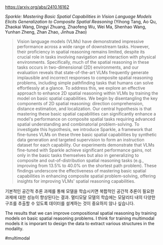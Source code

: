 https://arxiv.org/abs/2410.16162

*Sparkle: Mastering Basic Spatial Capabilities in Vision Language Models Elicits Generalization to Composite Spatial Reasoning* (Yihong Tang, Ao Qu, Zhaokai Wang, Dingyi Zhuang, Zhaofeng Wu, Wei Ma, Shenhao Wang, Yunhan Zheng, Zhan Zhao, Jinhua Zhao)

> Vision language models (VLMs) have demonstrated impressive performance across a wide range of downstream tasks. However, their proficiency in spatial reasoning remains limited, despite its crucial role in tasks involving navigation and interaction with physical environments. Specifically, much of the spatial reasoning in these tasks occurs in two-dimensional (2D) environments, and our evaluation reveals that state-of-the-art VLMs frequently generate implausible and incorrect responses to composite spatial reasoning problems, including simple pathfinding tasks that humans can solve effortlessly at a glance. To address this, we explore an effective approach to enhance 2D spatial reasoning within VLMs by training the model on basic spatial capabilities. We begin by disentangling the key components of 2D spatial reasoning: direction comprehension, distance estimation, and localization. Our central hypothesis is that mastering these basic spatial capabilities can significantly enhance a model's performance on composite spatial tasks requiring advanced spatial understanding and combinatorial problem-solving. To investigate this hypothesis, we introduce Sparkle, a framework that fine-tunes VLMs on these three basic spatial capabilities by synthetic data generation and targeted supervision to form an instruction dataset for each capability. Our experiments demonstrate that VLMs fine-tuned with Sparkle achieve significant performance gains, not only in the basic tasks themselves but also in generalizing to composite and out-of-distribution spatial reasoning tasks (e.g., improving from 13.5% to 40.0% on the shortest path problem). These findings underscore the effectiveness of mastering basic spatial capabilities in enhancing composite spatial problem-solving, offering insights for improving VLMs' spatial reasoning capabilities.

기본적인 공간적 추론 과제를 통해 모델을 학습시키면 복합적인 공간적 추론이 필요한 과제에 대한 성능이 향상된다는 결과. 멀티모달 모델의 학습에는 모달리티 내의 다양한 구조를 추출할 수 있도록 데이터를 설계하는 것이 중요하지 않나 싶습니다.

<english>
The results that we can improve compositional spatial reasoning by training models on basic spatial reasoning problems. I think for training multimodal models it is imporant to design the data to extract various structures in the modality.
</english>

#multimodal 